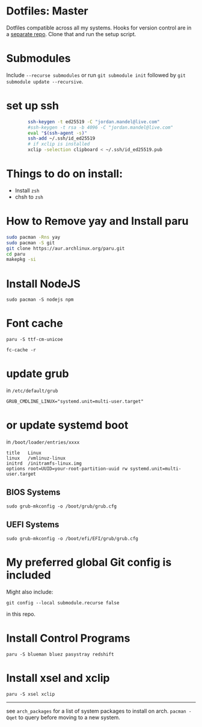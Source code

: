 # Dotfiles: Master

Dotfiles compatible across all my systems.
Hooks for version control are  in a [separate repo](https://www.github.com/jam1015/dots_hooks).  Clone that and run the setup script.

# Submodules

Include `--recurse submodules` or run `git submodule init` followed by `git submodule update --recursive`.

# set up ssh

```bash
        ssh-keygen -t ed25519 -C "jordan.mandel@live.com"
        #ssh-keygen -t rsa -b 4096 -C "jordan.mandel@live.com"
        eval "$(ssh-agent -s)"
        ssh-add ~/.ssh/id_ed25519
        # if xclip is installed
        xclip -selection clipboard < ~/.ssh/id_ed25519.pub
```


# Things to do on install:

- Install `zsh`
- chsh to `zsh`


# How to Remove yay and Install paru


```bash
sudo pacman -Rns yay
sudo pacman -S git
git clone https://aur.archlinux.org/paru.git
cd paru
makepkg -si
```


# Install NodeJS

 `sudo pacman -S nodejs npm`

# Font cache

`paru -S ttf-cm-unicoe`


`fc-cache -r`

# update grub

in `/etc/default/grub`

`GRUB_CMDLINE_LINUX="systemd.unit=multi-user.target"`

# or update systemd boot

in `/boot/loader/entries/xxxx`

```
title   Linux
linux   /vmlinuz-linux
initrd  /initramfs-linux.img
options root=UUID=your-root-partition-uuid rw systemd.unit=multi-user.target
```

## BIOS Systems

`sudo grub-mkconfig -o /boot/grub/grub.cfg`

## UEFI Systems

`sudo grub-mkconfig -o /boot/efi/EFI/grub/grub.cfg`

# My preferred global Git config is included

Might also include:

```
git config --local submodule.recurse false
```

in this repo.

# Install Control Programs

```
paru -S blueman bluez pasystray redshift
```

# Install xsel and xclip

```
paru -S xsel xclip
```

---

see `arch_packages` for a list of system packages to install on arch. `pacman -Qqet` to query  before moving to a new system.
